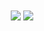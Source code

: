 <!--
**1nv8rzim/1nv8rZim** is a ✨ _special_ ✨ repository because its `README.md` (this file) appears on your GitHub profile.

Here are some ideas to get you started:

- 🔭 I’m currently working on ...
- 🌱 I’m currently learning ...
- 👯 I’m looking to collaborate on ...
- 🤔 I’m looking for help with ...
- 💬 Ask me about ...
- 📫 How to reach me: ...
- 😄 Pronouns: ...
- ⚡ Fun fact: ...
-->

<center>
  <img align="center" src="https://github-readme-stats.vercel.app/api?username=1nv8rZim&show_icons=true&theme=cobalt&bg_color=0a0c10" />
  <img align="center" src="https://github-readme-stats.vercel.app/api/top-langs/?username=1nv8rZim&layout=compact&theme=cobalt&bg_color=0a0c10" />
</center>
